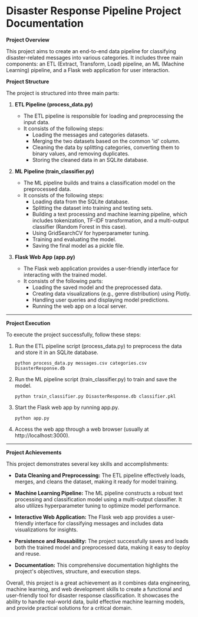 # Disaster Response Pipeline Project Documentation

**Project Overview**

This project aims to create an end-to-end data pipeline for classifying disaster-related messages into various categories. It includes three main components: an ETL (Extract, Transform, Load) pipeline, an ML (Machine Learning) pipeline, and a Flask web application for user interaction.

**Project Structure**

The project is structured into three main parts:

1. **ETL Pipeline (process_data.py)**
    - The ETL pipeline is responsible for loading and preprocessing the input data.
    - It consists of the following steps:
        - Loading the messages and categories datasets.
        - Merging the two datasets based on the common 'id' column.
        - Cleaning the data by splitting categories, converting them to binary values, and removing duplicates.
        - Storing the cleaned data in an SQLite database.

2. **ML Pipeline (train_classifier.py)**
    - The ML pipeline builds and trains a classification model on the preprocessed data.
    - It consists of the following steps:
        - Loading data from the SQLite database.
        - Splitting the dataset into training and testing sets.
        - Building a text processing and machine learning pipeline, which includes tokenization, TF-IDF transformation, and a multi-output classifier (Random Forest in this case).
        - Using GridSearchCV for hyperparameter tuning.
        - Training and evaluating the model.
        - Saving the final model as a pickle file.

3. **Flask Web App (app.py)**
    - The Flask web application provides a user-friendly interface for interacting with the trained model.
    - It consists of the following parts:
        - Loading the saved model and the preprocessed data.
        - Creating data visualizations (e.g., genre distribution) using Plotly.
        - Handling user queries and displaying model predictions.
        - Running the web app on a local server.

***

**Project Execution**

To execute the project successfully, follow these steps:

1. Run the ETL pipeline script (process_data.py) to preprocess the data and store it in an SQLite database.

    ```shell
    python process_data.py messages.csv categories.csv DisasterResponse.db
    ```

2. Run the ML pipeline script (train_classifier.py) to train and save the model.

    ```shell
    python train_classifier.py DisasterResponse.db classifier.pkl
    ```

3. Start the Flask web app by running app.py.

    ```shell
    python app.py
    ```

4. Access the web app through a web browser (usually at http://localhost:3000).

***

**Project Achievements**

This project demonstrates several key skills and accomplishments:

- **Data Cleaning and Preprocessing:** The ETL pipeline effectively loads, merges, and cleans the dataset, making it ready for model training.

- **Machine Learning Pipeline:** The ML pipeline constructs a robust text processing and classification model using a multi-output classifier. It also utilizes hyperparameter tuning to optimize model performance.

- **Interactive Web Application:** The Flask web app provides a user-friendly interface for classifying messages and includes data visualizations for insights.

- **Persistence and Reusability:** The project successfully saves and loads both the trained model and preprocessed data, making it easy to deploy and reuse.

- **Documentation:** This comprehensive documentation highlights the project's objectives, structure, and execution steps.

Overall, this project is a great achievement as it combines data engineering, machine learning, and web development skills to create a functional and user-friendly tool for disaster response classification. It showcases the ability to handle real-world data, build effective machine learning models, and provide practical solutions for a critical domain.